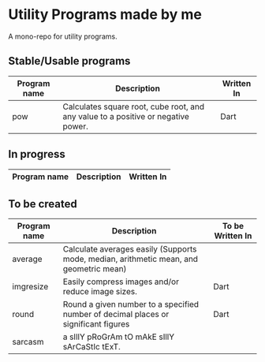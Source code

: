 # Utility Programs made by me
A mono-repo for utility programs.


## Stable/Usable programs
| Program name | Description | Written  In |
|-|-|-|
| pow | Calculates square root, cube root, and any value to a positive or negative power. | Dart |


## In progress 
| Program name | Description | Written  In |
|-|-|-|


## To be created
| Program name | Description | To be Written  In |
|-|-|-|
| average | Calculate averages easily (Supports mode, median, arithmetic mean, and geometric mean) |  |
| imgresize | Easily compress images and/or reduce image sizes. | Dart |
| round | Round a given number to a specified number of decimal places or significant figures | Dart |
| sarcasm | a sIllY pRoGrAm tO mAkE sIllY sArCaStIc tExT. |  |

